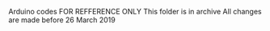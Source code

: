 Arduino codes
FOR REFFERENCE ONLY
This folder is in archive
All changes are made before 26 March 2019
